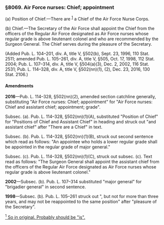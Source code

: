 ### §8069. Air Force nurses: Chief; appointment ###

(a) Position of Chief.—There are <sup><a href="#8069_1_target" name="8069_1">1</a></sup> a Chief of the Air Force Nurse Corps.

(b) Chief.—The Secretary of the Air Force shall appoint the Chief from the officers of the Regular Air Force designated as Air Force nurses whose regular grade is above lieutenant colonel and who are recommended by the Surgeon General. The Chief serves during the pleasure of the Secretary.

(Added Pub. L. 104–201, div. A, title V, §502(b), Sept. 23, 1996, 110 Stat. 2511; amended Pub. L. 105–261, div. A, title V, §505, Oct. 17, 1998, 112 Stat. 2004; Pub. L. 107–314, div. A, title V, §504(a)(3), Dec. 2, 2002, 116 Stat. 2531; Pub. L. 114–328, div. A, title V, §502(nn)(1), (2), Dec. 23, 2016, 130 Stat. 2106.)

#### Amendments ####

**2016**—Pub. L. 114–328, §502(nn)(2), amended section catchline generally, substituting "Air Force nurses: Chief; appointment" for "Air Force nurses: Chief and assistant chief; appointment; grade".

Subsec. (a). Pub. L. 114–328, §502(nn)(1)(A), substituted "Position of Chief" for "Positions of Chief and Assistant Chief" in heading and struck out "and assistant chief" after "There are a Chief" in text.

Subsec. (b). Pub. L. 114–328, §502(nn)(1)(B), struck out second sentence which read as follows: "An appointee who holds a lower regular grade shall be appointed in the regular grade of major general."

Subsec. (c). Pub. L. 114–328, §502(nn)(1)(C), struck out subsec. (c). Text read as follows: "The Surgeon General shall appoint the assistant chief from the officers of the Regular Air Force designated as Air Force nurses whose regular grade is above lieutenant colonel."

**2002**—Subsec. (b). Pub. L. 107–314 substituted "major general" for "brigadier general" in second sentence.

**1998**—Subsec. (b). Pub. L. 105–261 struck out ", but not for more than three years, and may not be reappointed to the same position" after "pleasure of the Secretary".

[<sup>1</sup> So in original. Probably should be "is".](#8069_1)